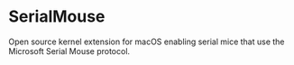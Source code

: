# SerialMouse

Open source kernel extension for macOS enabling serial mice that use the Microsoft Serial Mouse protocol.
